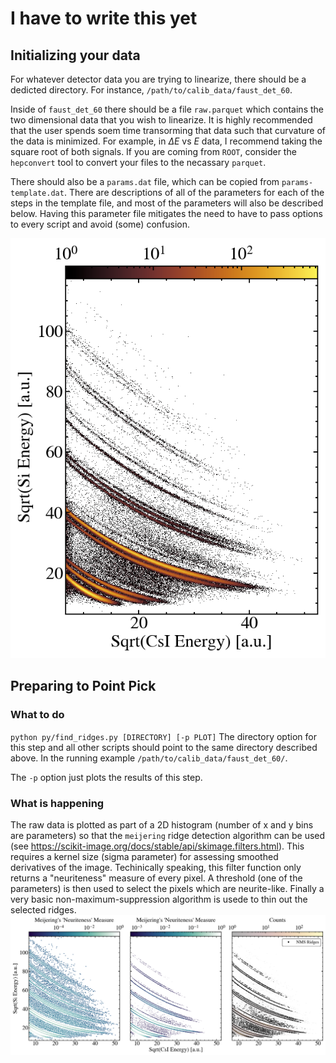 # I have to write this yet

## Initializing your data
For whatever detector data you are trying to linearize, there should be a dedicted directory. 
For instance, `/path/to/calib_data/faust_det_60`. 

Inside of `faust_det_60` there should be a file `raw.parquet` which contains the two dimensional data that you wish to linearize. It is highly recommended that the user spends soem time transorming that data such that curvature of the data is minimized. 
For example, in $\Delta E$ vs $E$ data, I recommend taking the square root of both signals.
If you are coming from `ROOT`, consider the `hepconvert` tool to convert your files to the necassary `parquet`.

There should also be a `params.dat` file, which can be copied from `params-template.dat`. There are descriptions of all of the parameters for each of the steps in the template file, and most of the parameters will also be described below. Having this parameter file mitigates the need to have to pass options to every script and avoid (some) confusion.

![raw data ](doc/figs/faust_det_60_raw_xcsi_sqrt_ysi_sqrt_h8_w6.png)

## Preparing to Point Pick

### What to do
`python py/find_ridges.py [DIRECTORY] [-p PLOT]`
The directory option for this step and all other scripts should point to the same directory described above. In the running example `/path/to/calib_data/faust_det_60/`.

The `-p` option just plots the results of this step.  

### What is happening 
The raw data is plotted as part of a 2D histogram (number of x and y bins are parameters) so that the `meijering` ridge detection algorithm can be used (see https://scikit-image.org/docs/stable/api/skimage.filters.html).
This requires a kernel size (sigma parameter) for assessing smoothed derivatives of the image. 
Techinically speaking, this filter function only returns a "neuriteness" measure of every pixel. A threshold (one of the parameters) is then used to select the pixels which are neurite-like. Finally a very basic non-maximum-suppression algorithm is usede to thin out the selected ridges. 
![ridge data ](doc/figs/faust_det_60_ridges_xcsi_sqrt_ysi_sqrt_h8_w6.png)
